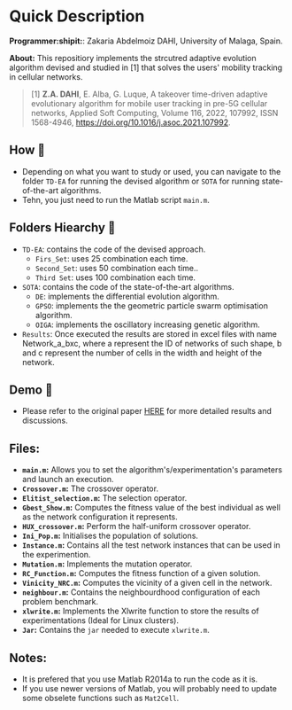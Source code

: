 # Quick Description

**Programmer:shipit:**: Zakaria Abdelmoiz DAHI, University of Malaga, Spain. 

**About:** This repositiory implements the strcutred adaptive evolution algorithm devised and studied in [1] that solves the users' mobility tracking in cellular networks.

>  [1] **Z.A. DAHI**, E. Alba, G. Luque, A takeover time-driven adaptive evolutionary algorithm for mobile user tracking in pre-5G cellular networks, Applied Soft Computing, Volume 116, 2022, 107992, ISSN 1568-4946, https://doi.org/10.1016/j.asoc.2021.107992.

## **How :green_book:** 

- Depending on what you want to study or used, you can navigate to the folder `TD-EA` for running the devised algorithm or `SOTA` for running state-of-the-art algorithms.
- Tehn, you just need to run the Matlab script `main.m`.

## **Folders Hiearchy :open_file_folder:**
    
- `TD-EA`: contains the code of the devised approach.
  - `Firs_Set`: uses 25 combination each time.
  - `Second_Set`: uses 50 combination each time..
  - `Third Set`: uses 100 combination each time. 
- `SOTA`: contains the code of the state-of-the-art algorithms.
  - `DE`: implements the differential evolution algorithm.
  - `GPSO`: implements the the geometric particle swarm optimisation algorithm.
  - `OIGA`: implements the oscillatory increasing genetic algorithm.
- `Results`: Once executed the results are stored in excel files with name Network_a_bxc, where a represent the ID of networks of such shape, b and c represent the number of cells in the width and height of the network.
    
## **Demo :movie_camera:**
- Please refer to the original paper [HERE](https://www.sciencedirect.com/science/article/pii/S1568494621009145) for more detailed results and discussions.

## **Files:**
- **```main.m```:** Allows you to set the algorithm's/experimentation's parameters and launch an execution.
- **```Crossover.m```:** The crossover operator.
- **```Elitist_selection.m```:** The selection operator.
- **```Gbest_Show.m```:** Computes the fitness value of the best individual as well as the network configuration it represents.
- **```HUX_crossover.m```:** Perform the half-uniform crossover operator.
- **```Ini_Pop.m```:** Initialises the population of solutions.
- **```Instance.m```:** Contains all the test network instances that can be used in the experimention.
- **```Mutation.m```:** Implements the mutation operator.
- **```RC_Function.m```:** Computes the fitness function of a given solution.
- **```Vinicity_NRC.m```:** Computes the vicinity of a given cell in the network.
- **```neighbour.m```:** Contains the neighbourdhood configuration of each problem benchmark.
- **```xlwrite.m```:** Implements the Xlwrite function to store the results of experimentations (Ideal for Linux clusters).
- **```Jar```:** Contains the ```jar``` needed to execute ```xlwrite.m```.


## **Notes:**
- It is prefered that you use Matlab R2014a to run the code as it is. 
- If you use newer versions of Matlab, you will probably need to update some obselete functions such as ```Mat2Cell```.